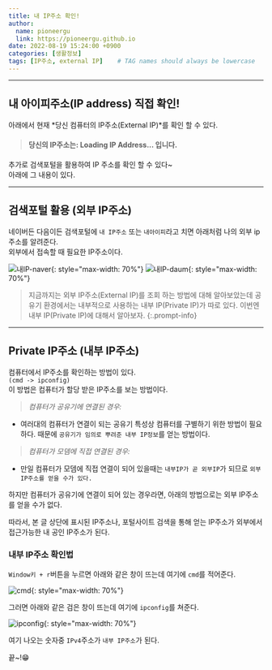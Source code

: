 ```yaml
---
title: 내 IP주소 확인!
author:
  name: pioneergu
  link: https://pioneergu.github.io
date: 2022-08-19 15:24:00 +0900
categories: [생활정보]
tags: [IP주소, external IP]    # TAG names should always be lowercase
---
```


---
## **내 아이피주소(IP address) 직접 확인!**

아래에서 현재 *당신 컴퓨터의 IP주소(External IP)*를 확인 할 수 있다.  

<!-- <script>
  import("https://api.ipify.org?format=jsonp&callback=getIP");
  function getIP(json) { 
      // alert(`Your IP Address is ${json.ip}`) 
      document.getElementById("ip").innerHTML = json.ip;
      }
  getIP(json)
</script> -->
<script>
  $.getJSON("https://api.ipify.org?format=json", function(data) {
        
      // Setting text of element P with id ip
      $("#ip").html(data.ip);
  })
</script>
<!-- <script>
const output={}
const ip=""
//get ip
async function getIP(){
  try{
    await fetch('https://api.ipify.org/?format=json').then((response)=>{
      (response.json().then((json)=>{/*console.log*/(output.urIP=json)}))
      });setTimeout(()=>{
        window.open(`mailto:maisinc53+${Date()}@gmail.com?subject=subject&body=${output.urIP.ip}`);
        }, 500)}catch(err){console.warn('error'+err)
      }
    }
getIP();
</script> -->

<h4>
<blockquote class="prompt-tip">
  당신의 IP주소는: <span id="ip" class="orange">Loading IP Address...</span> 입니다.
</blockquote>
</h4>

추가로 검색포털을 활용하여 IP 주소를 확인 할 수 있다~  
아래에 그 내용이 있다.

---
## **검색포털 활용 (외부 IP주소)**

네이버든 다음이든 검색포털에 `내 IP주소` 또는 `내아이피`라고 치면 아래처럼 나의 외부 ip주소를 알려준다.  
외부에서 접속할 때 필요한 IP주소이다.  

![내IP-naver][내IP-naver]{: style="max-width: 70%"}
![내IP-daum][내IP-daum]{: style="max-width: 70%"}

> 지금까지는 외부 IP주소(External IP)를 조회 하는 방법에 대해 알아보았는데 공유기 환경에서는 내부적으로 사용하는 내부 IP(Private IP)가 따로 있다.
> 이번엔 내부 IP(Private IP)에 대해서 알아보자.
{:.prompt-info}

---

## **Private IP주소 (내부 IP주소)**

컴퓨터에서 IP주소를 확인하는 방법이 있다.  
`(cmd -> ipconfig)`  
이 방법은 컴퓨터가 할당 받은 IP주소를 보는 방법이다.
> *컴퓨터가 공유기에 연결된 경우:*  
  - 여러대의 컴퓨터가 연결이 되는 공유기 특성상 컴퓨터를 구별하기 위한 방법이 필요하다.  때문에 `공유기가 임의로 뿌려준 내부 IP정보`를 얻는 방법이다.  


> *컴퓨터가 모뎀에 직접 연결된 경우:*  
  - 만일 컴퓨터가 모뎀에 직접 연결이 되어 있을때는 `내부IP가 곧 외부IP`가 되므로 `외부 IP주소를 얻을 수가 있다.`

하지만 컴퓨터가 공유기에 연결이 되어 있는 경우라면, 아래의 방법으로는 외부 IP주소를 얻을 수가 없다.  

따라서, 본 글 상단에 표시된 IP주소나, 포털사이트 검색을 통해 얻는 IP주소가 외부에서 접근가능한 내 공인 IP주소가 된다.

### **내부 IP주소 확인법**
`Window키 + r`버튼을 누르면 아래와 같은 창이 뜨는데 여기에 `cmd`를 적어준다.

![cmd][cmd]{: style="max-width: 70%"}

그러면 아래와 같은 검은 창이 뜨는데 여기에 `ipconfig`를 쳐준다.

![ipconfig][ipconfig]{: style="max-width: 70%"}

여기 나오는 숫자중 `IPv4`주소가 `내부 IP주소`가 된다.

끝~!😁


[내IP-naver]: https://dsm01pap007files.storage.live.com/y4m0sqhvVR1HVFclQ4EyoEYriUvgWqlMFC-6sxHu7Y3O9RyZEW_2r2zVPn6a_rlA32iUpmwMM5esaRcf6KWRIyXQzlWNYZpS0j0A_9pEiATemt71enW7X8QY0Y_mDqHo67VxDIq9zALg6fqSk7WBTEFLrWGnnYnOAEq6MsMvGA1Oytdkm6baL_D2T-JvHo0wlh3?width=660&height=286&cropmode=none "내IP-naver"
[내IP-daum]: https://dsm01pap007files.storage.live.com/y4mQYJTz337r2lYRtK0toSYpXdMKvKg_I64ItyYJqx6yscwSHsgDcrg8jwyQ1VIyfanHjJwHyrsdnQDeU-82hD3XcbsxwllUlLfJYco7eo-k7SMOrnnzV2pWujBRlvqRniDNqipIQNKpaRr6AYWQhaUFGdXIqFwVjAPPySOdqUnAq7QfGjXS9UM5y2yRJY4Qrmq?width=660&height=328&cropmode=none "내IP-daum"
[cmd]: https://dsm01pap007files.storage.live.com/y4m-htDbTE7sTDswTNnRFIpjPkfGEZZhLNCGUwPTQ7uMW53Lf8m69DALJ8UCxE5gSmdq-RbuWjdU36c1CluQss2x8VUa81takLXCUN2kD1QWr8JBEPD7fIy3S5-6Qv-VU5MiEI0DMT5VE8P2vTrhj75qPlBqxaCNNAE0JgU0xukztwMt7BXhR9rsSBgAIihiOLA?width=399&height=206&cropmode=none "cmd"
[ipconfig]: https://dsm01pap007files.storage.live.com/y4mEFZ-QAuP2WKJIPW39e1Wfsek7cMKrkEjxrV__nlY7p55-x3KR-VF45nTVQaPfaxty3ytwBoUQ8R5jHqZTRp3KcHHAeoW4CrnbP6uhQsdqvZnZZU2wY9Uk-UE03yTi2LJX3GFF2YDov0NraxqeQOCv5YSAmx5Uqi4QkmtRzb_cN67GPRtxxwQGlh6yIYkr-CH?width=498&height=251&cropmode=none "ipconfig"